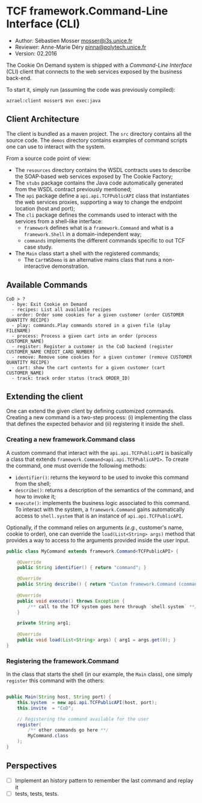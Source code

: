 # TCF framework.Command-Line Interface (CLI)

  * Author: Sébastien Mosser [mosser@i3s.unice.fr](mosser@i3s.unice.fr)
  * Reviewer: Anne-Marie Déry [pinna@polytech.unice.fr](pinna@polytech.unice.fr)
  * Version: 02.2016


The Cookie On Demand system is shipped with a _Command-Line Interface_ (CLI) client that connects to the web services exposed by the business back-end.

To start it, simply run (assuming the code was previously compiled):

    azrael:client mosser$ mvn exec:java


## Client Architecture

The client is bundled as a maven project. The `src` directory contains all the source code. The `demos` directory contains examples of command scripts one can use to interact with the system.

From a source code point of view:
  
  * The `resources` directory contains the WSDL contracts uses to describe the SOAP-based web services exposed by The Cookie Factory;
  * The `stubs` package contains the Java code automatically generated from the WSDL contract previously mentioned;
  * The `api` package define a `api.api.TCFPublicAPI` class that instantiates the web services proxies, supporting a way to change the endpoint location (host and port);
  * The `cli` package defines the commands used to interact with the services from a shell-like interface:
    * `framework` defines what is a `framework.Command` and what is a `framework.Shell` in a domain-independent way;
    * `commands` implements the different commands specific to out TCF case study.
  * The `Main` class start a shell with the registered commands;
    * The `CartWSDemo` is an alternative mains class that runs a non-interactive demonstration.

## Available Commands

```
CoD > ?
  - bye: Exit Cookie on Demand
  - recipes: List all available recipes
  - order: Order some cookies for a given customer (order CUSTOMER QUANTITY RECIPE)
  - play: commands.Play commands stored in a given file (play FILENAME)
  - process: Process a given cart into an order (process CUSTOMER_NAME)
  - register: Register a customer in the CoD backend (register CUSTOMER_NAME CREDIT_CARD_NUMBER)
  - remove: Remove some cookies for a given customer (remove CUSTOMER QUANTITY RECIPE)
  - cart: show the cart contents for a given customer (cart CUSTOMER_NAME)
  - track: track order status (track ORDER_ID)
```

## Extending the client

One can extend the given client by defining customized commands. Creating a new command is a two-step process: (i) implementing the class that defines the expected behavior and (ii) registering it inside the shell.

### Creating a new framework.Command class

A custom command that interact with the `api.api.TCFPublicAPI` is basically a class that extends `framework.Command<api.api.TCFPublicAPI>`. To create the command, one must override the following methods:

   * `identifier()`: returns the keyword to be used to invoke this command from the shell;
   * `describe()`: returns a description of the semantics of the command, and how to invoke it;
   * `execute()`: implements the business logic associated to this command. To interact with the system, a `framework.Command` gains automatically access to `shell.system` that is an instance of `api.api.TCFPublicAPI`.

Optionally, if the command relies on arguments (_e.g._, customer's name, cookie to order), one can override the `load(List<String> args)` method that provides a way to access to the arguments provided inside the user input.

```java
public class MyCommand extends framework.Command<TCFPublicAPI> {

	@Override
	public String identifier() { return "command"; }

	@Override
	public String describe() { return "Custom framework.Command (command ARG_1)"; }
	
	@Override
	public void execute() throws Exception { 
		/** call to the TCF system goes here through `shell.system` **/
	}

	private String arg1;
	
	@Override
	public void load(List<String> args) { arg1 = args.get(0); }
}
```

### Registering the framework.Command

In the class that starts the shell (in our example, the `Main` class), one simply `register` this command with the others:

```java

public Main(String host, String port) {
	this.system  = new api.api.TCFPublicAPI(host, port);
	this.invite  = "CoD";

	// Registering the command available for the user
	register(
		/** other commands go here **/
		MyCommand.class
	);
}
```	

## Perspectives

  - [ ] Implement an history pattern to remember the last command and replay it
  - [ ] tests, tests, tests.